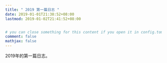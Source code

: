 ```yaml
---
title: " 2019 第一篇日志 "
date: 2019-01-01T21:38:52+08:00
lastmod: 2019-01-02T21:41:52+08:00


# you can close something for this content if you open it in config.toml.
comment: false
mathjax: false
---
```


2019年的第一篇日志。


